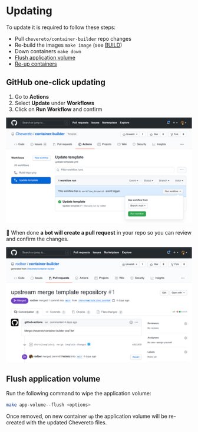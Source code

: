 # Updating

To update it is required to follow these steps:

* Pull `chevereto/container-builder` repo changes
* Re-build the images `make image` (see [BUILD]())
* Down containers `make down`
* [Flush application volume](#flush-application-volume)
* [Re-up containers](DOCKER-COMPOSE.md)

## GitHub one-click updating

1. Go to **Actions**
2. Select **Update** under **Workflows**
3. Click on **Run Workflow** and confirm

![Update template](src/update.png)

🤖 When done **a bot will create a pull request** in your repo so you can review and confirm the changes.

![Update merge](src/update-merge.png)

## Flush application volume

Run the following command to wipe the application volume:

```sh
make app-volume--flush <options>
```

Once removed, on new container `up` the application volume will be re-created with the updated Chevereto files.
